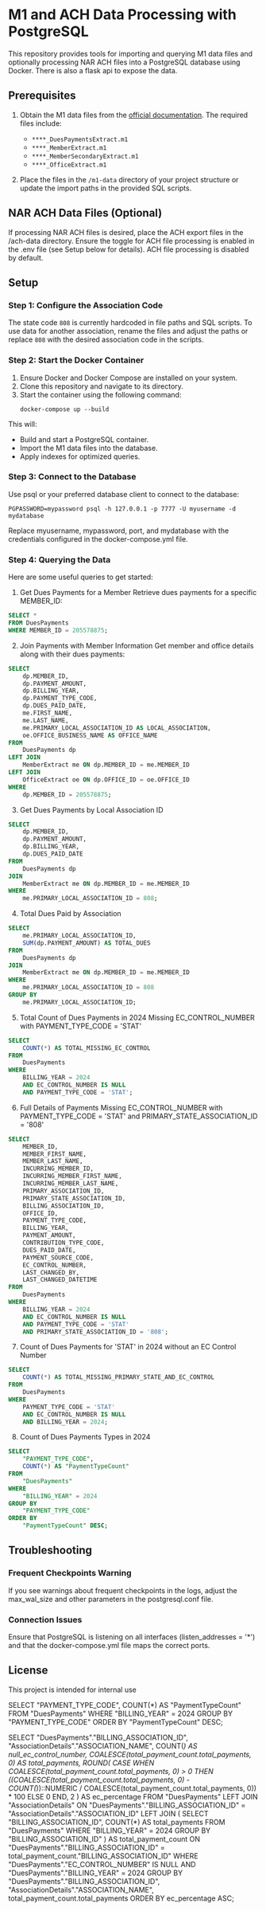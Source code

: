# M1 and ACH Data Processing with PostgreSQL

This repository provides tools for importing and querying M1 data files and optionally processing NAR ACH files into a PostgreSQL database using Docker. There is also a flask api to expose the data.

## Prerequisites

1. Obtain the M1 data files from the [official documentation](https://nationalasnofrealtors.mcoutput.com/1374755/Content/Introduction/Welcome%20to%20M1.htm). The required files include:
   - `****_DuesPaymentsExtract.m1`
   - `****_MemberExtract.m1`
   - `****_MemberSecondaryExtract.m1`
   - `****_OfficeExtract.m1`

2. Place the files in the `/m1-data` directory of your project structure or update the import paths in the provided SQL scripts.

## NAR ACH Data Files (Optional)

If processing NAR ACH files is desired, place the ACH export files in the /ach-data directory. Ensure the toggle for ACH file processing is enabled in the .env file (see Setup below for details). ACH file processing is disabled by default.

## Setup

### Step 1: Configure the Association Code
The state code `808` is currently hardcoded in file paths and SQL scripts. To use data for another association, rename the files and adjust the paths or replace `808` with the desired association code in the scripts.

### Step 2: Start the Docker Container
1. Ensure Docker and Docker Compose are installed on your system.
2. Clone this repository and navigate to its directory.
3. Start the container using the following command:
   ```console
   docker-compose up --build
    ```

This will:
- Build and start a PostgreSQL container.
- Import the M1 data files into the database.
- Apply indexes for optimized queries.

### Step 3: Connect to the Database
Use psql or your preferred database client to connect to the database:
   ```console
   PGPASSWORD=mypassword psql -h 127.0.0.1 -p 7777 -U myusername -d mydatabase
   ```

Replace myusername, mypassword, port, and mydatabase with the credentials configured in the docker-compose.yml file.

### Step 4: Querying the Data
Here are some useful queries to get started:

1. Get Dues Payments for a Member
Retrieve dues payments for a specific MEMBER_ID:
``` sql
SELECT * 
FROM DuesPayments 
WHERE MEMBER_ID = 205578875;

```
2. Join Payments with Member Information
Get member and office details along with their dues payments:
``` sql
SELECT 
    dp.MEMBER_ID, 
    dp.PAYMENT_AMOUNT, 
    dp.BILLING_YEAR, 
    dp.PAYMENT_TYPE_CODE, 
    dp.DUES_PAID_DATE, 
    me.FIRST_NAME, 
    me.LAST_NAME, 
    me.PRIMARY_LOCAL_ASSOCIATION_ID AS LOCAL_ASSOCIATION, 
    oe.OFFICE_BUSINESS_NAME AS OFFICE_NAME
FROM 
    DuesPayments dp
LEFT JOIN 
    MemberExtract me ON dp.MEMBER_ID = me.MEMBER_ID
LEFT JOIN 
    OfficeExtract oe ON dp.OFFICE_ID = oe.OFFICE_ID
WHERE 
    dp.MEMBER_ID = 205578875;

```


3. Get Dues Payments by Local Association ID
``` sql
SELECT 
    dp.MEMBER_ID, 
    dp.PAYMENT_AMOUNT, 
    dp.BILLING_YEAR, 
    dp.DUES_PAID_DATE
FROM 
    DuesPayments dp
JOIN 
    MemberExtract me ON dp.MEMBER_ID = me.MEMBER_ID
WHERE 
    me.PRIMARY_LOCAL_ASSOCIATION_ID = 808;
```


4. Total Dues Paid by Association
``` sql
SELECT 
    me.PRIMARY_LOCAL_ASSOCIATION_ID, 
    SUM(dp.PAYMENT_AMOUNT) AS TOTAL_DUES
FROM 
    DuesPayments dp
JOIN 
    MemberExtract me ON dp.MEMBER_ID = me.MEMBER_ID
WHERE 
    me.PRIMARY_LOCAL_ASSOCIATION_ID = 808
GROUP BY 
    me.PRIMARY_LOCAL_ASSOCIATION_ID;
```

5. Total Count of Dues Payments in 2024 Missing EC_CONTROL_NUMBER with PAYMENT_TYPE_CODE = 'STAT'
``` sql
SELECT 
    COUNT(*) AS TOTAL_MISSING_EC_CONTROL
FROM 
    DuesPayments
WHERE 
    BILLING_YEAR = 2024
    AND EC_CONTROL_NUMBER IS NULL
    AND PAYMENT_TYPE_CODE = 'STAT';
```

6. Full Details of Payments Missing EC_CONTROL_NUMBER with PAYMENT_TYPE_CODE = 'STAT' and PRIMARY_STATE_ASSOCIATION_ID = '808'

``` sql 
SELECT 
    MEMBER_ID, 
    MEMBER_FIRST_NAME, 
    MEMBER_LAST_NAME, 
    INCURRING_MEMBER_ID, 
    INCURRING_MEMBER_FIRST_NAME, 
    INCURRING_MEMBER_LAST_NAME, 
    PRIMARY_ASSOCIATION_ID, 
    PRIMARY_STATE_ASSOCIATION_ID, 
    BILLING_ASSOCIATION_ID, 
    OFFICE_ID, 
    PAYMENT_TYPE_CODE, 
    BILLING_YEAR, 
    PAYMENT_AMOUNT, 
    CONTRIBUTION_TYPE_CODE, 
    DUES_PAID_DATE, 
    PAYMENT_SOURCE_CODE, 
    EC_CONTROL_NUMBER, 
    LAST_CHANGED_BY, 
    LAST_CHANGED_DATETIME
FROM 
    DuesPayments
WHERE 
    BILLING_YEAR = 2024
    AND EC_CONTROL_NUMBER IS NULL
    AND PAYMENT_TYPE_CODE = 'STAT'
    AND PRIMARY_STATE_ASSOCIATION_ID = '808';

```
7. Count of Dues Payments for 'STAT'  in 2024 without an EC Control Number
``` sql
SELECT 
    COUNT(*) AS TOTAL_MISSING_PRIMARY_STATE_AND_EC_CONTROL
FROM 
    DuesPayments
WHERE 
    PAYMENT_TYPE_CODE = 'STAT'
    AND EC_CONTROL_NUMBER IS NULL
    AND BILLING_YEAR = 2024;

```

8. Count of Dues Payments Types in 2024
```sql
SELECT 
    "PAYMENT_TYPE_CODE", 
    COUNT(*) AS "PaymentTypeCount"
FROM 
    "DuesPayments"
WHERE 
    "BILLING_YEAR" = 2024
GROUP BY 
    "PAYMENT_TYPE_CODE"
ORDER BY 
    "PaymentTypeCount" DESC;
```



## Troubleshooting
### Frequent Checkpoints Warning
If you see warnings about frequent checkpoints in the logs, adjust the max_wal_size and other parameters in the postgresql.conf file.

### Connection Issues
Ensure that PostgreSQL is listening on all interfaces (listen_addresses = '*') and that the docker-compose.yml file maps the correct ports.

##  License
This project is intended for internal use 


SELECT 
    "PAYMENT_TYPE_CODE", 
    COUNT(*) AS "PaymentTypeCount"
FROM 
    "DuesPayments"
WHERE 
    "BILLING_YEAR" = 2024
GROUP BY 
    "PAYMENT_TYPE_CODE"
ORDER BY 
    "PaymentTypeCount" DESC;

SELECT
    "DuesPayments"."BILLING_ASSOCIATION_ID",
    "AssociationDetails"."ASSOCIATION_NAME",
    COUNT(*) AS null_ec_control_number,
    COALESCE(total_payment_count.total_payments, 0) AS total_payments,
    ROUND(
        CASE 
            WHEN COALESCE(total_payment_count.total_payments, 0) > 0 THEN 
                ((COALESCE(total_payment_count.total_payments, 0) - COUNT(*))::NUMERIC 
                / COALESCE(total_payment_count.total_payments, 0)) * 100
            ELSE 0
        END, 2
    ) AS ec_percentage
FROM
    "DuesPayments"
LEFT JOIN
    "AssociationDetails"
ON
    "DuesPayments"."BILLING_ASSOCIATION_ID" = "AssociationDetails"."ASSOCIATION_ID"
LEFT JOIN (
    SELECT
        "BILLING_ASSOCIATION_ID",
        COUNT(*) AS total_payments
    FROM
        "DuesPayments"
    WHERE
        "BILLING_YEAR" = 2024
    GROUP BY
        "BILLING_ASSOCIATION_ID"
) AS total_payment_count
ON
    "DuesPayments"."BILLING_ASSOCIATION_ID" = total_payment_count."BILLING_ASSOCIATION_ID"
WHERE
    "DuesPayments"."EC_CONTROL_NUMBER" IS NULL
    AND "DuesPayments"."BILLING_YEAR" = 2024
GROUP BY
    "DuesPayments"."BILLING_ASSOCIATION_ID",
    "AssociationDetails"."ASSOCIATION_NAME",
    total_payment_count.total_payments
ORDER BY
    ec_percentage ASC;
